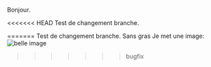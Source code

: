 Bonjour.

<<<<<<< HEAD
Test de changement branche.

=======
Test de changement branche. Sans gras
Je met une image:![belle image](home/images/test.png)
>>>>>>> bugfix
